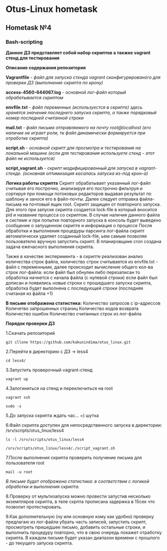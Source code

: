 # Otus-Linux hometask
## Hometask №4
### Bash-scripting

__Данное ДЗ представляет собой набор скриптов а такжке vagrant стенд для тестирования__

__Описание содержания репозитория__
 
__Vagrantfile__ - _файл для запуска стенда vagrant сконфигурированого для проверки ДЗ (выполнение скрипта по крону)_ 

__access-4560-644067.log__ - _основной лог-файл который обрабатывается скриптом_ 

__envfile.txt__ - _файл переменных (используестся в скрипте) здесь хранятся значения последнего запуска скрипта, а также порядковый номер последней считанной строки_ 

__mail.txt__ - _файл письма отправляемого на почту root@localhost (его наличие не играет роли, тк файл динамически формируется при отработке скрипта)_ 

__script.sh__ - _основной скрипт для просмотра и тестирования на локальной машине (если для тестирования используете стенд - этот файл не используется)_ 

__script_vagrant.sh__ - _скрипт модифицированный для запуска в vagrant-стенде. (основная оптимизация касалась запуска из-под крон-а)_ 

__Логика работы скрипта__ 
Скрипт обрабатывает указанный лог-файл считывая его построчно, анализируя его построчно фильтруя и сортируя при помощи потоковых редакторов
выдавая результат по шаблону и занося его в файл-почты. 
Далее следует отправка файла-письма на почтовый ящик root. 
Скрипт защищен от повторного запуска. Для этого при запуске скрипта создается lock-file в который вносится pid и название процесса со скриптом. 
В случае наличия данного файла в системе и при попытке повторного запуска в консоль будет выведено сообщение о запущенном скрипте и информация о процессе 
После обработки и выполнения процедуры парсинга лог-файла скрипт автоматически удаляет созданный lock-file, ьем самым позволяя пользователю вручную запустить скрипт. 
В планировщике cron создана задача ежечасного выполнения скрипта. 

Также в качестве эксперимента - в скрипте реализован анализ количества строк файла, 
количество строк считывается из envfile.txt - файл с переменными, далее происходит вычисление общего кол-ва строк лог-файла: 
если файл был обнулен либо перезаписан то обработка начнется с начала файла (с нулевой строки) 
если файл был дописан и появились новые строки с прошедшего запуска скрипта, обработка будет выполнена с последующей строки (последняя считаная из файла +1) 

__В письме отображена статистика:__ 
Количество запросов с ip-адрессов 
Количетво запрошенных страниц 
Количество кодов возврата 
Количество ошибок 
Количество считанных строк из лог-файла 

__Порядок проверки ДЗ__ 

1.Скачать репозиторий  

```git cllone https://github.com/kakunindima/otus_linux.git``` 

2.Перейти в директорию с ДЗ -> less4 

```cd less4/``` 

3.Запустить проверочный vagrant-стенд 

```vagrant up``` 

4.Залогиниться на стенд и переключиться на root 

```vagrant ssh``` 

```sudo -s``` 

5.До запуска скрипта ждать час... =) шутка 

6.Файл скрипта доступен для непосредственного запуска в директории: /srv/scripts/otus_linux/less4 

```ls -l /srv/scripts/otus_linux/less4``` 

```/srv/scripts/otus_linux/less4/./script_vagrant.sh``` 

7.После выполнения скрипта проверить получение письма для пользователя root 

```mail -u root``` 

_В письме будет отображена статистика: в соответствии с логикой обработки и выполнения скрипта._ 

8.Проверку от мультизапуска можно провести запустив несколько экземпляров скрипта, в теле скрпта прописана задержка в 15сек что позволит протестировать. 

9.Как дополнительную (ну или основную кому как удобно) проверку предлагаю из лог-файла убрать часть записей, запустить скрипт, просмотреть пришедшее письмо,
добавить остальные строки, и выполнить процедуру повторно, что в свою очередь покажет отработку скрипта. 
В каждом письме будет указан диапазон времени с прошлого - до текущего запуска скрипта. 